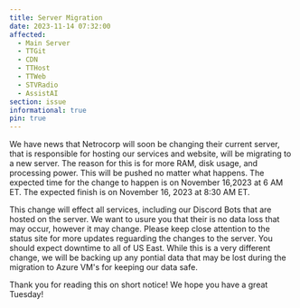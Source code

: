 ```yaml
---
title: Server Migration
date: 2023-11-14 07:32:00
affected:
  - Main Server
  - TTGit
  - CDN
  - TTHost
  - TTWeb
  - STVRadio
  - AssistAI
section: issue
informational: true
pin: true
---
```


We have news that Netrocorp will soon be changing their current server, that is responsible for hosting our services and website, will be migrating to a new server.
The reason for this is for more RAM, disk usage, and processing power. This will be pushed no matter what happens. The expected time for the change to happen is on November 16,2023 at 6 AM ET. The expected finish is on November 16, 2023 at 8:30 AM ET.

This change will effect all services, including our Discord Bots that are hosted on the server. We want to usure you that their is no data loss that may occur, however it may change. Please keep close attention to the status site for more updates reguarding the changes to the server. You should expect downtime to all of US East. While this is a very different change, we will be backing up any pontial data that may be lost during the migration to Azure VM's for keeping our data safe.

Thank you for reading this on short notice! We hope you have a great Tuesday!